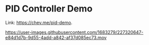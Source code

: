 # PID Controller Demo

Link: https://chev.me/pid-demo.

https://user-images.githubusercontent.com/1683279/227320647-e84d1d7b-9d55-4add-a842-af37d085ec73.mov
